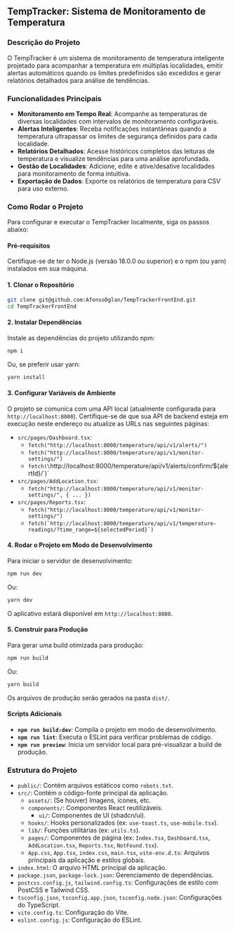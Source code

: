 ## TempTracker: Sistema de Monitoramento de Temperatura

### Descrição do Projeto

O TempTracker é um sistema de monitoramento de temperatura inteligente projetado para acompanhar a temperatura em múltiplas localidades, emitir alertas automáticos quando os limites predefinidos são excedidos e gerar relatórios detalhados para análise de tendências.

### Funcionalidades Principais

* **Monitoramento em Tempo Real**: Acompanhe as temperaturas de diversas localidades com intervalos de monitoramento configuráveis.
* **Alertas Inteligentes**: Receba notificações instantâneas quando a temperatura ultrapassar os limites de segurança definidos para cada localidade.
* **Relatórios Detalhados**: Acesse históricos completos das leituras de temperatura e visualize tendências para uma análise aprofundada.
* **Gestão de Localidades**: Adicione, edite e ative/desative localidades para monitoramento de forma intuitiva.
* **Exportação de Dados**: Exporte os relatórios de temperatura para CSV para uso externo.

### Como Rodar o Projeto

Para configurar e executar o TempTracker localmente, siga os passos abaixo:

#### Pré-requisitos

Certifique-se de ter o Node.js (versão 18.0.0 ou superior) e o npm (ou yarn) instalados em sua máquina.

#### 1. Clonar o Repositório

```bash
git clone git@github.com:AfonsoDglan/TempTrackerFrontEnd.git
cd TempTrackerFrontEnd
```

#### 2. Instalar Dependências

Instale as dependências do projeto utilizando npm:

```bash
npm i
```

Ou, se preferir usar yarn:

```bash
yarn install
```

#### 3. Configurar Variáveis de Ambiente

O projeto se comunica com uma API local (atualmente configurada para `http://localhost:8000`). Certifique-se de que sua API de backend esteja em execução neste endereço ou atualize as URLs nas seguintes páginas:

* `src/pages/Dashboard.tsx`:
    * `fetch("http://localhost:8000/temperature/api/v1/alerts/")`
    * `fetch("http://localhost:8000/temperature/api/v1/monitor-settings/")`
    * `fetch(\`http://localhost:8000/temperature/api/v1/alerts/confirm/${alertId}/\`)`
* `src/pages/AddLocation.tsx`:
    * `fetch("http://localhost:8000/temperature/api/v1/monitor-settings/", { ... })`
* `src/pages/Reports.tsx`:
    * `fetch("http://localhost:8000/temperature/api/v1/monitor-settings/")`
    * ``fetch(`http://localhost:8000/temperature/api/v1/temperature-readings/?time_range=${selectedPeriod}`)``

#### 4. Rodar o Projeto em Modo de Desenvolvimento

Para iniciar o servidor de desenvolvimento:

```bash
npm run dev
```

Ou:

```bash
yarn dev
```

O aplicativo estará disponível em `http://localhost:8080`.

#### 5. Construir para Produção

Para gerar uma build otimizada para produção:

```bash
npm run build
```

Ou:

```bash
yarn build
```

Os arquivos de produção serão gerados na pasta `dist/`.

#### Scripts Adicionais

* **`npm run build:dev`**: Compila o projeto em modo de desenvolvimento.
* **`npm run lint`**: Executa o ESLint para verificar problemas de código.
* **`npm run preview`**: Inicia um servidor local para pré-visualizar a build de produção.

### Estrutura do Projeto

* `public/`: Contém arquivos estáticos como `robots.txt`.
* `src/`: Contém o código-fonte principal da aplicação.
    * `assets/`: (Se houver) Imagens, ícones, etc.
    * `components/`: Componentes React reutilizáveis.
        * `ui/`: Componentes de UI (shadcn/ui).
    * `hooks/`: Hooks personalizados (ex: `use-toast.ts`, `use-mobile.tsx`).
    * `lib/`: Funções utilitárias (ex: `utils.ts`).
    * `pages/`: Componentes de página (ex: `Index.tsx`, `Dashboard.tsx`, `AddLocation.tsx`, `Reports.tsx`, `NotFound.tsx`).
    * `App.css`, `App.tsx`, `index.css`, `main.tsx`, `vite-env.d.ts`: Arquivos principais da aplicação e estilos globais.
* `index.html`: O arquivo HTML principal da aplicação.
* `package.json`, `package-lock.json`: Gerenciamento de dependências.
* `postcss.config.js`, `tailwind.config.ts`: Configurações de estilo com PostCSS e Tailwind CSS.
* `tsconfig.json`, `tsconfig.app.json`, `tsconfig.node.json`: Configurações do TypeScript.
* `vite.config.ts`: Configuração do Vite.
* `eslint.config.js`: Configuração do ESLint.
